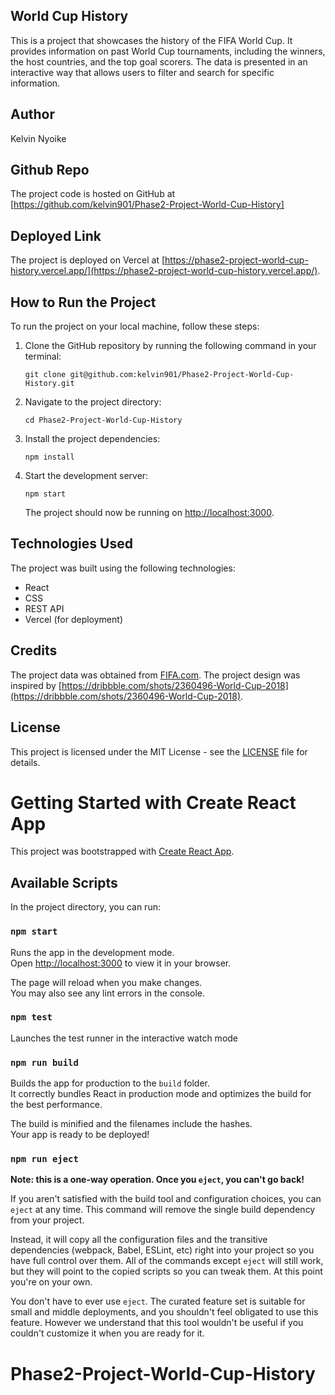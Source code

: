 ## World Cup History

This is a project that showcases the history of the FIFA World Cup. It provides information on past World Cup tournaments, including the winners, the host countries, and the top goal scorers. The data is presented in an interactive way that allows users to filter and search for specific information.

## Author

Kelvin Nyoike

## Github Repo

The project code is hosted on GitHub at [https://github.com/kelvin901/Phase2-Project-World-Cup-History]

## Deployed Link

The project is deployed on Vercel at [https://phase2-project-world-cup-history.vercel.app/](https://phase2-project-world-cup-history.vercel.app/).

## How to Run the Project

To run the project on your local machine, follow these steps:

1. Clone the GitHub repository by running the following command in your terminal:

   ```
   git clone git@github.com:kelvin901/Phase2-Project-World-Cup-History.git
   ```

2. Navigate to the project directory:

   ```
   cd Phase2-Project-World-Cup-History
   ```

3. Install the project dependencies:

   ```
   npm install
   ```

4. Start the development server:

   ```
   npm start
   ```

   The project should now be running on [http://localhost:3000](http://localhost:3000).

## Technologies Used

The project was built using the following technologies:

- React
- CSS
- REST API
- Vercel (for deployment)

## Credits

The project data was obtained from [FIFA.com](https://www.fifa.com/). The project design was inspired by [https://dribbble.com/shots/2360496-World-Cup-2018](https://dribbble.com/shots/2360496-World-Cup-2018).

## License

This project is licensed under the MIT License - see the [LICENSE](LICENSE) file for details.
# Getting Started with Create React App

This project was bootstrapped with [Create React App](https://github.com/facebook/create-react-app).

## Available Scripts

In the project directory, you can run:

### `npm start`

Runs the app in the development mode.\
Open [http://localhost:3000](http://localhost:3000) to view it in your browser.

The page will reload when you make changes.\
You may also see any lint errors in the console.

### `npm test`

Launches the test runner in the interactive watch mode


### `npm run build`

Builds the app for production to the `build` folder.\
It correctly bundles React in production mode and optimizes the build for the best performance.

The build is minified and the filenames include the hashes.\
Your app is ready to be deployed!



### `npm run eject`

**Note: this is a one-way operation. Once you `eject`, you can't go back!**

If you aren't satisfied with the build tool and configuration choices, you can `eject` at any time. This command will remove the single build dependency from your project.

Instead, it will copy all the configuration files and the transitive dependencies (webpack, Babel, ESLint, etc) right into your project so you have full control over them. All of the commands except `eject` will still work, but they will point to the copied scripts so you can tweak them. At this point you're on your own.

You don't have to ever use `eject`. The curated feature set is suitable for small and middle deployments, and you shouldn't feel obligated to use this feature. However we understand that this tool wouldn't be useful if you couldn't customize it when you are ready for it.


# Phase2-Project-World-Cup-History
